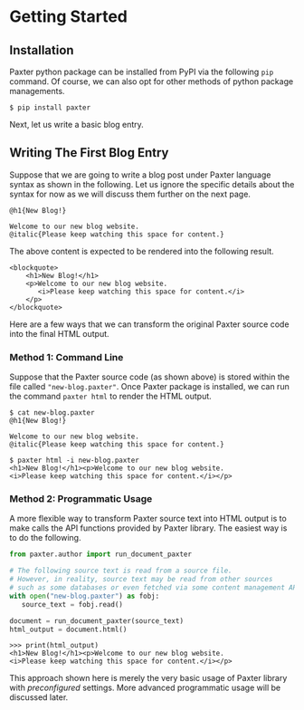 # Getting Started

## Installation

Paxter python package can be installed from PyPI via the following `pip` command.
Of course, we can also opt for other methods of python package managements.

```console
$ pip install paxter
```

Next, let us write a basic blog entry.


## Writing The First Blog Entry

Suppose that we are going to write a blog post
under Paxter language syntax as shown in the following.
Let us ignore the specific details about the syntax for now
as we will discuss them further on the next page.

```paxter
@h1{New Blog!}

Welcome to our new blog website.
@italic{Please keep watching this space for content.}
```

The above content is expected to be rendered into the following result.

```{raw} html
<blockquote>
    <h1>New Blog!</h1>
    <p>Welcome to our new blog website.
       <i>Please keep watching this space for content.</i>
    </p>
</blockquote>
```

Here are a few ways that we can transform the original Paxter source code
into the final HTML output.


### Method 1: Command Line

Suppose that the Paxter source code (as shown above)
is stored within the file called `"new-blog.paxter"`.
Once Paxter package is installed,
we can run the command `paxter html` to render the HTML output.

```console
$ cat new-blog.paxter
@h1{New Blog!}

Welcome to our new blog website.
@italic{Please keep watching this space for content.}

$ paxter html -i new-blog.paxter
<h1>New Blog!</h1><p>Welcome to our new blog website.
<i>Please keep watching this space for content.</i></p>
```


### Method 2: Programmatic Usage

A more flexible way to transform Paxter source text into HTML output
is to make calls the API functions provided by Paxter library.
The easiest way is to do the following.

```python
from paxter.author import run_document_paxter

# The following source text is read from a source file.
# However, in reality, source text may be read from other sources
# such as some databases or even fetched via some content management API.
with open("new-blog.paxter") as fobj:
   source_text = fobj.read()

document = run_document_paxter(source_text)
html_output = document.html()
```

```pycon
>>> print(html_output)
<h1>New Blog!</h1><p>Welcome to our new blog website.
<i>Please keep watching this space for content.</i></p>
```

This approach shown here is merely the very basic usage
of Paxter library with *preconfigured* settings.
More advanced programmatic usage will be discussed later.
